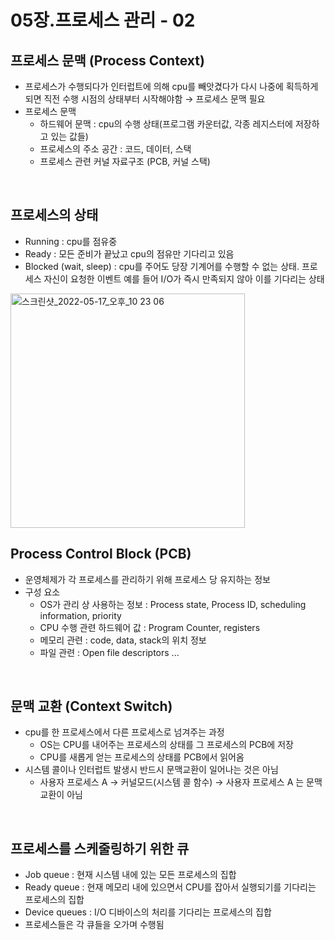 # 05장.프로세스 관리 - 02

## **프로세스 문맥 (Process Context)**

- 프로세스가 수행되다가 인터럽트에 의해 cpu를 빼앗겼다가 다시 나중에 획득하게 되면 직전 수행 시점의 상태부터 시작해야함 → 프로세스 문맥 필요
- 프로세스 문맥
  - 하드웨어 문맥 : cpu의 수행 상태(프로그램 카운터값, 각종 레지스터에 저장하고 있는 값들)
  - 프로세스의 주소 공간 : 코드, 데이터, 스택
  - 프로세스 관련 커널 자료구조 (PCB, 커널 스택)

<br>

## **프로세스의 상태**

- Running : cpu를 점유중
- Ready : 모든 준비가 끝났고 cpu의 점유만 기다리고 있음
- Blocked (wait, sleep) : cpu를 주어도 당장 기계어를 수행할 수 없는 상태. 프로세스 자신이 요청한 이벤트 예를 들어 I/O가 즉시 만족되지 않아 이를 기다리는 상태

<img width="375" alt="스크린샷_2022-05-17_오후_10 23 06" src="https://user-images.githubusercontent.com/60915285/168836416-e769dcb9-b17b-4747-b56e-ba4ea626a36f.png">

<br>

## **Process Control Block (PCB)**

- 운영체제가 각 프로세스를 관리하기 위해 프로세스 당 유지하는 정보
- 구성 요소
  - OS가 관리 상 사용하는 정보 : Process state, Process ID, scheduling information, priority
  - CPU 수행 관련 하드웨어 값 : Program Counter, registers
  - 메모리 관련 : code, data, stack의 위치 정보
  - 파일 관련 : Open file descriptors ...

<br>

## **문맥 교환 (Context Switch)**

- cpu를 한 프로세스에서 다른 프로세스로 넘겨주는 과정
  - OS는 CPU를 내어주는 프로세스의 상태를 그 프로세스의 PCB에 저장
  - CPU를 새롭게 얻는 프로세스의 상태를 PCB에서 읽어옴
- 시스템 콜이나 인터럽트 발생시 반드시 문맥교환이 일어나는 것은 아님
  - 사용자 프로세스 A → 커널모드(시스템 콜 함수) → 사용자 프로세스 A 는 문맥교환이 아님

<br>

## **프로세스를 스케줄링하기 위한 큐**

- Job queue : 현재 시스템 내에 있는 모든 프로세스의 집합
- Ready queue : 현재 메모리 내에 있으면서 CPU를 잡아서 실행되기를 기다리는 프로세스의 집합
- Device queues : I/O 디바이스의 처리를 기다리는 프로세스의 집합
- 프로세스들은 각 큐들을 오가며 수행됨
